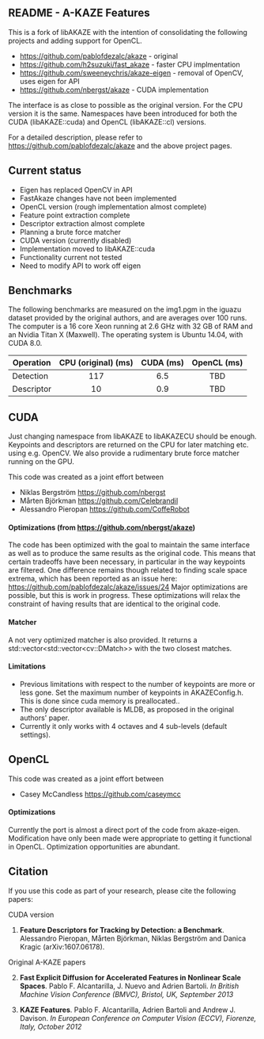 ## README - A-KAZE Features

This is a fork of libAKAZE with the intention of consolidating the following projects and adding support for OpenCL.

- <https://github.com/pablofdezalc/akaze>  - original
- <https://github.com/h2suzuki/fast_akaze>  - faster CPU implmentation
- https://github.com/sweeneychris/akaze-eigen  - removal of OpenCV, uses eigen for API
- https://github.com/nbergst/akaze - CUDA implementation


The interface is as close to possible as the original version. For the CPU version it is the same. Namespaces have been introduced for both the CUDA (libAKAZE::cuda) and OpenCL (libAKAZE::cl) versions.

For a detailed description, please refer to <https://github.com/pablofdezalc/akaze> and the above project pages.


## Current status
- Eigen has replaced OpenCV in API
- FastAkaze changes have not been implemented
- OpenCL version (rough implementation almost complete)
 - Feature point extraction complete
 - Descriptor extraction almost complete
 - Planning a brute force matcher
- CUDA version (currently disabled)
 - Implementation moved to libAKAZE::cuda
 - Functionality current not tested
 - Need to modify API to work off eigen

## Benchmarks
The following benchmarks are measured on the img1.pgm in the iguazu dataset provided by the original authors, and are averages over 100 runs. The computer is a 16 core Xeon running at 2.6 GHz with 32 GB of RAM and an Nvidia Titan X (Maxwell). The operating system is Ubuntu 14.04, with CUDA 8.0.

| Operation     | CPU (original) (ms)      | CUDA (ms) | OpenCL (ms) |
| ------------- |:------------------------:|:---------:|:-----------:|
| Detection     |            117           |    6.5    |     TBD     |
| Descriptor    |            10            |    0.9    |     TBD     |


## CUDA

Just changing namespace from libAKAZE to libAKAZECU should be enough. Keypoints and descriptors are returned on the CPU for later matching etc. using e.g. OpenCV. We also provide a rudimentary brute force matcher running on the GPU.

This code was created as a joint effort between
- Niklas Bergström https://github.com/nbergst
- Mårten Björkman https://github.com/Celebrandil
- Alessandro Pieropan https://github.com/CoffeRobot

#### Optimizations (from https://github.com/nbergst/akaze)
The code has been optimized with the goal to maintain the same interface as well as to produce the same results as the original code. This means that certain tradeoffs have been necessary, in particular in the way keypoints are filtered. One difference remains though related to finding scale space extrema, which has been reported as an issue here: <https://github.com/pablofdezalc/akaze/issues/24>
Major optimizations are possible, but this is work in progress. These optimizations will relax the constraint of having results that are identical to the original code.

#### Matcher
A not very optimized matcher is also provided. It returns a std::vector\<std::vector\<cv::DMatch\>\> with the two closest matches.

#### Limitations
- Previous limitations with respect to the number of keypoints are more or less gone. Set the maximum number of keypoints in AKAZEConfig.h. This is done since cuda memory is preallocated..
- The only descriptor available is MLDB, as proposed in the original authors' paper.
- Currently it only works with 4 octaves and 4 sub-levels (default settings).


## OpenCL 

This code was created as a joint effort between
- Casey McCandless https://github.com/caseymcc

#### Optimizations
Currently the port is almost a direct port of the code from akaze-eigen. Modification have only been made were appropriate to getting it functional in OpenCL. Optimization opportunities are abundant.


## Citation
If you use this code as part of your research, please cite the following papers:

CUDA version

1. **Feature Descriptors for Tracking by Detection: a Benchmark**. Alessandro Pieropan, Mårten Björkman, Niklas Bergström and Danica Kragic (arXiv:1607.06178).

Original A-KAZE papers

2. **Fast Explicit Diffusion for Accelerated Features in Nonlinear Scale Spaces**. Pablo F. Alcantarilla, J. Nuevo and Adrien Bartoli. _In British Machine Vision Conference (BMVC), Bristol, UK, September 2013_

3. **KAZE Features**. Pablo F. Alcantarilla, Adrien Bartoli and Andrew J. Davison. _In European Conference on Computer Vision (ECCV), Fiorenze, Italy, October 2012_
